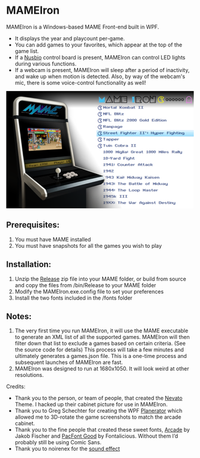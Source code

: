 # MAMEIron
MAMEIron is a Windows-based MAME Front-end built in WPF.
- It displays the year and playcount per-game.
- You can add games to your favorites, which appear at the top of the game list.
- If a [Nusbio](https://squareup.com/market/madeintheusb-dot-net/item/nusbiomcu) control board is present, MAMEIron can control LED lights during various functions.
- If a webcam is present, MAMEIron will sleep after a period of inactivity, and wake up when motion is detected. Also, by way of the webcam's mic, there is some voice-control functionality as well!


![screenshot](https://github.com/MrChrisWeinert/MAMEIron/raw/master/MAMEIronWPF/Images/screenshot.png)

## Prerequisites:
1) You must have MAME installed
2) You must have snapshots for all the games you wish to play

## Installation:
1) Unzip the [Release](https://github.com/MrChrisWeinert/MAMEIron/raw/master/Releases/MAMEIron.zip) zip file into your MAME folder, or build from source and copy the files from /bin/Release to your MAME folder
2)  Modify the MAMEIron.exe.config file to set your preferences
3)  Install the two fonts included in the /fonts folder


## Notes:
1) The very first time you run MAMEIron, it will use the MAME executable to generate an XML list of all the supported games.
MAMEIron will then filter down that list to exclude a games based on certain criteria. (See the source code for details)
This process will take a few minutes and ultimately generates a games.json file. This is a one-time process and subsequent launches of MAMEIron are fast.
2) MAMEIron was designed to run at 1680x1050. It will look weird at other resolutions.

Credits:
- Thank you to the person, or team of people, that created the [Nevato](https://www.onyxarcade.com/nevato) Theme. I hacked up their cabinet picture for use in MAMEIron.
- Thank you to Greg Schechter for creating the WPF [Planerator](https://blogs.msdn.microsoft.com/greg_schechter/2007/10/26/enter-the-planerator-dead-simple-3d-in-wpf-with-a-stupid-name/) which allowed me to 3D-rotate the game screenshots to match the arcade cabinet.
- Thank you to the fine people that created these sweet fonts, [Arcade](https://pizzadude.dk/site/about/) by Jakob Fischer and [PacFont Good](http://www.abstractfonts.com/designer/89/Fontalicious) by Fontalicious. Without them I’d probably still be using Comic Sans.
- Thank you to noirenex for the [sound effect](https://www.freesound.org/people/noirenex/sounds/98883/)
